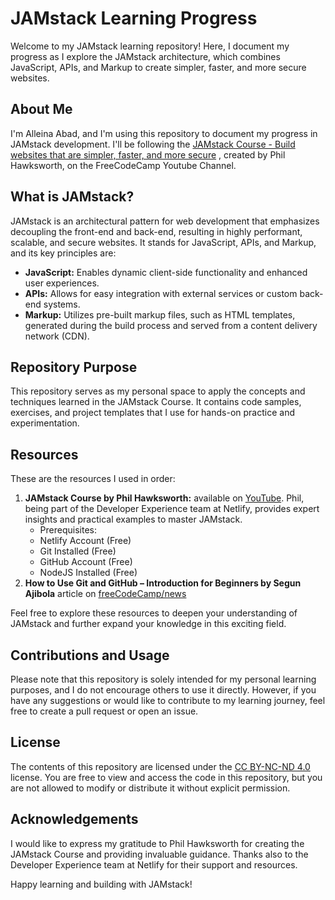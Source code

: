 # JAMstack Learning Progress

Welcome to my JAMstack learning repository! Here, I document my progress as I explore the JAMstack architecture, which combines JavaScript, APIs, and Markup to create simpler, faster, and more secure websites.

## About Me

I'm Alleina Abad, and I'm using this repository to document my progress in JAMstack development. I'll be following the [JAMstack Course - Build websites that are simpler, faster, and more secure](https://www.youtube.com/your-video-link)
, created by Phil Hawksworth, on the FreeCodeCamp Youtube Channel. 

## What is JAMstack?

JAMstack is an architectural pattern for web development that emphasizes decoupling the front-end and back-end, resulting in highly performant, scalable, and secure websites. It stands for JavaScript, APIs, and Markup, and its key principles are:

- **JavaScript:** Enables dynamic client-side functionality and enhanced user experiences.
- **APIs:** Allows for easy integration with external services or custom back-end systems.
- **Markup:** Utilizes pre-built markup files, such as HTML templates, generated during the build process and served from a content delivery network (CDN).

## Repository Purpose

This repository serves as my personal space to apply the concepts and techniques learned in the JAMstack Course. It contains code samples, exercises, and project templates that I use for hands-on practice and experimentation.

## Resources

These are the resources I used in order:

1. **JAMstack Course by Phil Hawksworth:** available on [YouTube](https://www.youtube.com/your-video-link). Phil, being part of the Developer Experience team at Netlify, provides expert insights and practical examples to master JAMstack.
   - Prerequisites:
   - Netlify Account (Free)
   - Git Installed (Free)
   - GitHub Account (Free)
   - NodeJS Installed (Free)
3. **How to Use Git and GitHub – Introduction for Beginners by Segun Ajibola** article on [freeCodeCamp/news]([https://www.youtube.com/your-video-link](https://www.freecodecamp.org/news/introduction-to-git-and-github/)) 


Feel free to explore these resources to deepen your understanding of JAMstack and further expand your knowledge in this exciting field.

## Contributions and Usage

Please note that this repository is solely intended for my personal learning purposes, and I do not encourage others to use it directly. However, if you have any suggestions or would like to contribute to my learning journey, feel free to create a pull request or open an issue.

## License

The contents of this repository are licensed under the [CC BY-NC-ND 4.0](https://creativecommons.org/licenses/by-nc-nd/4.0/) license. You are free to view and access the code in this repository, but you are not allowed to modify or distribute it without explicit permission.

## Acknowledgements

I would like to express my gratitude to Phil Hawksworth for creating the JAMstack Course and providing invaluable guidance. Thanks also to the Developer Experience team at Netlify for their support and resources.

Happy learning and building with JAMstack!
